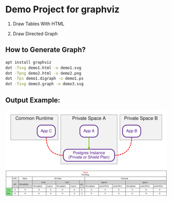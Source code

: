 # Demo Project for graphviz

1. Draw Tables With HTML

2. Draw Directed Graph

## How to Generate Graph?
```bash
apt install graphviz
dot -Tsvg demo1.html -o demo1.svg
dot -Tpng demo2.html -o demo2.png
dot -Tps demo1.digraph -o demo1.ps
dot -Tsvg demo3.graph -o demo3.svg
```


## Output Example:

![Alt text](./demo1.svg)
<img src="./demo2.svg">
